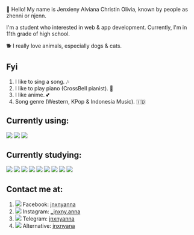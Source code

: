 👋 Hello! My name is Jenxieny Alviana Christin Olivia, known by people as zhenni or njenn.

I'm a student who interested in web & app development. Currently, I'm in 11th grade of high school. 

🐕 I really love animals, especially dogs & cats.

Fyi
-----
1. I like to sing a song. 🎶
2. I like to play piano (CrossBell pianist). 🎹
3. I like anime. 💕
5. Song genre (Western, KPop & Indonesia Music). 🇮🇩

Currently using:
-----
<img src="https://img.shields.io/badge/Android-3DDC84?style=for-the-badge&logo=android&logoColor=white"> <img src="https://img.shields.io/badge/iOS-000000?style=for-the-badge&logo=ios&logoColor=white"> <img src="https://img.shields.io/badge/Windows-0078D6?style=for-the-badge&logo=windows&logoColor=white">

Currently studying:
-----
<img src="https://img.shields.io/badge/JavaScript-F7DF1E?style=for-the-badge&logo=JavaScript&logoColor=white"> <img src="https://img.shields.io/badge/Node.js-43853D?style=for-the-badge&logo=node.js&logoColor=white"> <img src="https://img.shields.io/badge/Python-3776AB?style=for-the-badge&logo=python&logoColor=white"> <img src="https://img.shields.io/badge/HTML-239120?style=for-the-badge&logo=html5&logoColor=white"> <img src="https://img.shields.io/badge/CSS-239120?&style=for-the-badge&logo=css3&logoColor=white"> <img src="https://img.shields.io/badge/C-00599C?style=for-the-badge&logo=c&logoColor=white"> <img src="https://img.shields.io/badge/C%2B%2B-00599C?style=for-the-badge&logo=c%2B%2B&logoColor=white"> <img src="https://img.shields.io/badge/PHP-777BB4?style=for-the-badge&logo=php&logoColor=white"> <img src="https://img.shields.io/badge/Java-ED8B00?style=for-the-badge&logo=openjdk&logoColor=white">

Contact me at:
---
1. <img src="https://img.shields.io/badge/Facebook-1877F2?style=for-the-badge&logo=facebook&logoColor=white"> Facebook: [jnxnyanna](https://www.facebook.com/jnxnyanna)
2. <img src="https://img.shields.io/badge/Instagram-E4405F?style=for-the-badge&logo=instagram&logoColor=white"> Instagram: [_jnxny.anna](https://instagram.com/_jnxny.anna)
3. <img src="https://img.shields.io/badge/Telegram-2CA5E0?style=for-the-badge&logo=telegram&logoColor=white"> Telegram: [jnxnyanna](https://t.me/jnxnyanna)
4. <img src="https://img.shields.io/badge/Telegram-2CA5E0?style=for-the-badge&logo=telegram&logoColor=white"> Alternative: [jnxnyana](https://t.me/jnxnyana)

